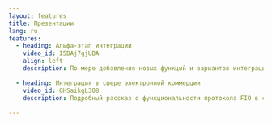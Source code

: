 ```yaml
---
layout: features
title: Презентации
lang: ru
features:
  - heading: Альфа-этап интеграции
    video_id: I5BAj7gjUBA
    align: left
    description: По мере добавления новых функций и вариантов интеграции мы будем добавлять новые информационные ролики.

  - heading: Интеграция в сфере электронной коммерции
    video_id: GHSaikgL3O8
    description: Подробный рассказ о функциональности протокола FIO в сфере электронной коммерции. Обратите внимание, что проект FIO не включает в себя создание платежной системы. Тем не менее, в данном ролике показан потенциальный вариант применения FIO в одной из таких систем.

---
```

